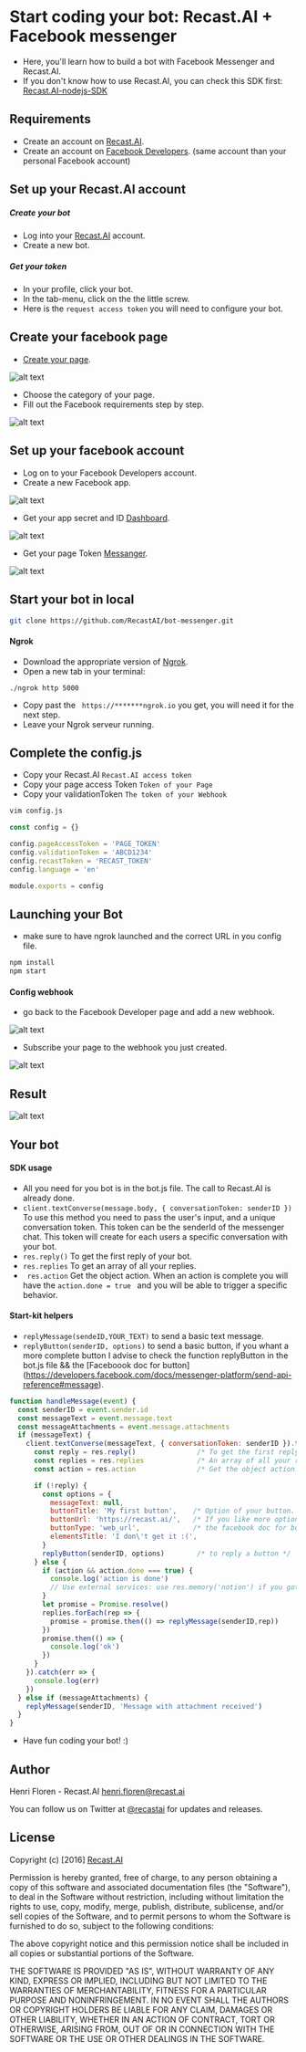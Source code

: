 # Start coding your bot: Recast.AI + Facebook messenger

* Here, you'll learn how to build a bot with Facebook Messenger and Recast.AI.
* If you don't know how to use Recast.AI, you can check this SDK first:  [Recast.AI-nodejs-SDK](https://github.com/RecastAI/SDK-NodeJs)

## Requirements
* Create an account on [Recast.AI](https://recast.ai/signup).
* Create an account on [Facebook Developers](https://developers.facebook.com/). (same account than your personal Facebook account)

## Set up your Recast.AI account

##### Create your bot

* Log into your [Recast.AI](https://recast.ai/login) account.
* Create a new bot.

##### Get your token

* In your profile, click your bot.
* In the tab-menu, click on the the little screw.
* Here is the `request access token` you will need to configure your bot.

## Create your facebook page
* [Create your page](https://www.facebook.com/pages/create/?ref_type=logout_gear).

 [facebook]: https://raw.githubusercontent.com/RecastAI/bot-messenger/master/ressources/S%C3%A9lection_021.png "Creating you page"

![alt text][facebook]
* Choose the category of your page.
* Fill out the Facebook requirements step by step.

[facebook-set-up]: https://raw.githubusercontent.com/RecastAI/bot-messenger/master/ressources/S%C3%A9lection_022.png "Steup of your page"

![alt text][facebook-set-up]

## Set up your facebook account

* Log on to your Facebook Developers account.
* Create a new Facebook app.

[facebook-first]: https://raw.githubusercontent.com/RecastAI/bot-messenger/master/ressources/S%C3%A9lection_028.png "first page"
![alt text][facebook-first]


* Get your app secret and ID [Dashboard](https://developers.facebook.com/apps/258158857911674/dashboard/).

[facebook-app]: https://raw.githubusercontent.com/RecastAI/bot-messenger/master/ressources/S%C3%A9lection_025.png  "Creating you page"

![alt text][facebook-app]

* Get your page Token [Messanger](https://developers.facebook.com/apps/258158857911674/messenger/).

[facebook-pageToken]: https://raw.githubusercontent.com/RecastAI/bot-messenger/master/ressources/S%C3%A9lection_026.png "Creating you page"

![alt text][facebook-pageToken]

## Start your bot in local
```bash
git clone https://github.com/RecastAI/bot-messenger.git
```

#### Ngrok

* Download the appropriate version of [Ngrok](https://ngrok.com/download).
* Open a new tab in your terminal:
```
./ngrok http 5000
```
* Copy past the ``` https://*******ngrok.io``` you get, you will need it for the next step.
* Leave your Ngrok serveur running.

## Complete the config.js

* Copy your Recast.AI `Recast.AI access token`
* Copy your page access Token `Token of your Page`
* Copy your validationToken `The token of your Webhook`

```bash
vim config.js
```
```javascript
const config = {}

config.pageAccessToken = 'PAGE_TOKEN'
config.validationToken = 'ABCD1234'
config.recastToken = 'RECAST_TOKEN'
config.language = 'en'

module.exports = config

```

## Launching your Bot

* make sure to have ngrok launched and the correct URL in you config file.

```bash
npm install
npm start
```

#### Config webhook

* go back to the Facebook Developer page and add a new webhook.

[webhook]: https://blog.recast.ai/wp-content/uploads/2016/09/S%C3%A9lection_020.png "Webhook page"

![alt text][webhook]
* Subscribe your page to the webhook you just created.

[suscribe]: https://raw.githubusercontent.com/RecastAI/bot-messenger/master/ressources/S%C3%A9lection_024.png "Subscribe page"

![alt text][suscribe]

## Result

[result]: https://raw.githubusercontent.com/RecastAI/bot-messenger/master/ressources/S%C3%A9lection_023.png

![alt text][result]

## Your bot

#### SDK usage
* All you need for you bot is in the bot.js file. The call to Recast.AI is already done.
* ```client.textConverse(message.body, { conversationToken: senderID })``` To use this method you need to pass the user's input, and  a unique conversation token. This token can be the senderId of the messenger chat. This token will create for each users a specific conversation with your bot.
* ```res.reply()``` To get the first reply of your bot.
* ```res.replies``` To get an array of all your replies.
* ``` res.action``` Get the object action. When an action is complete you will have the ```action.done = true ``` and you will be able to trigger a specific behavior.

#### Start-kit helpers
* ```replyMessage(sendeID,YOUR_TEXT)``` to send a basic text message.
* ```replyButton(senderID, options)``` to send a basic button, if you whant a more complete button I advise to check the function replyButton in the bot.js file && the [Faceboook doc for button] (https://developers.facebook.com/docs/messenger-platform/send-api-reference#message).

```javascript
function handleMessage(event) {
  const senderID = event.sender.id
  const messageText = event.message.text
  const messageAttachments = event.message.attachments
  if (messageText) {
    client.textConverse(messageText, { conversationToken: senderID }).then((res) => {
      const reply = res.reply()               /* To get the first reply of your bot. */
      const replies = res.replies             /* An array of all your replies */
      const action = res.action               /* Get the object action. You can use 'action.done' to trigger a specification action when it's at true. */

      if (!reply) {
        const options = {
          messageText: null,
          buttonTitle: 'My first button',    /* Option of your button. */
          buttonUrl: 'https://recast.ai/',   /* If you like more option check out ./facebook.js the function replyButton, and look up */
          buttonType: 'web_url',             /* the facebook doc for button https://developers.facebook.com/docs/messenger-platform/send-api-reference#message */
          elementsTitle: 'I don\'t get it :(',
        }
        replyButton(senderID, options)        /* to reply a button */
      } else {
        if (action && action.done === true) {
          console.log('action is done')
          // Use external services: use res.memory('notion') if you got a notion from this action
        }
        let promise = Promise.resolve()
        replies.forEach(rep => {
          promise = promise.then(() => replyMessage(senderID,rep))
        })
        promise.then(() => {
          console.log('ok')
        })
      }
    }).catch(err => {
      console.log(err)
    })
  } else if (messageAttachments) {
    replyMessage(senderID, 'Message with attachment received')
  }
}
```
* Have fun coding your bot! :)

## Author

Henri Floren - Recast.AI
henri.floren@recast.ai

You can follow us on Twitter at [@recastai](https://twitter.com/recastai) for updates and releases.

## License

Copyright (c) [2016] [Recast.AI](https://recast.ai)

Permission is hereby granted, free of charge, to any person obtaining a copy
of this software and associated documentation files (the "Software"), to deal
in the Software without restriction, including without limitation the rights
to use, copy, modify, merge, publish, distribute, sublicense, and/or sell
copies of the Software, and to permit persons to whom the Software is
furnished to do so, subject to the following conditions:

The above copyright notice and this permission notice shall be included in all
copies or substantial portions of the Software.

THE SOFTWARE IS PROVIDED "AS IS", WITHOUT WARRANTY OF ANY KIND, EXPRESS OR
IMPLIED, INCLUDING BUT NOT LIMITED TO THE WARRANTIES OF MERCHANTABILITY,
FITNESS FOR A PARTICULAR PURPOSE AND NONINFRINGEMENT. IN NO EVENT SHALL THE
AUTHORS OR COPYRIGHT HOLDERS BE LIABLE FOR ANY CLAIM, DAMAGES OR OTHER
LIABILITY, WHETHER IN AN ACTION OF CONTRACT, TORT OR OTHERWISE, ARISING FROM,
OUT OF OR IN CONNECTION WITH THE SOFTWARE OR THE USE OR OTHER DEALINGS IN THE
SOFTWARE.
